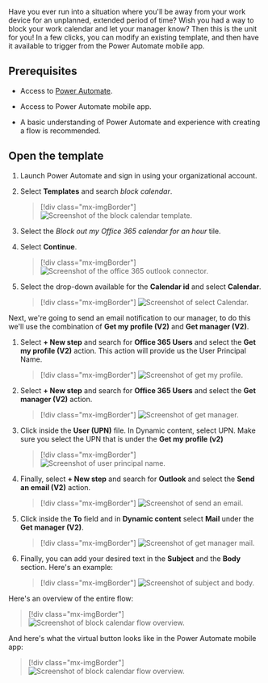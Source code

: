 Have you ever run into a situation where you'll be away from your work device for an unplanned, extended period of time? Wish you had a way to block your work calendar and let your manager know? Then this is the unit for you! In a few clicks, you can modify an existing template, and then have it available to trigger from the Power Automate mobile app.

## Prerequisites

- Access to [Power Automate](https://flow.microsoft.com/?azure-portal=true).

- Access to Power Automate mobile app.

- A basic understanding of Power Automate and experience with creating a flow is recommended.

## Open the template

1. Launch Power Automate and sign in using your organizational account.

1. Select **Templates** and search *block calendar*.

    > [!div class="mx-imgBorder"]
    > ![Screenshot of the block calendar template.](../media/block-calendar-template.png)

1. Select the *Block out my Office 365 calendar for an hour* tile.

1. Select **Continue**.

    > [!div class="mx-imgBorder"]
    > ![Screenshot of the office 365 outlook connector.](../media/office-365-outlook-connector.png)

1. Select the drop-down available for the **Calendar id** and select **Calendar**.

    > [!div class="mx-imgBorder"]
    > ![Screenshot of select Calendar.](../media/select-calendar.png)

Next, we're going to send an email notification to our manager, to do this we'll use the combination of **Get my profile (V2)** and **Get manager (V2)**.

1. Select **+ New step** and search for **Office 365 Users** and select the **Get my profile (V2)** action. This action will provide us the User Principal Name.

    > [!div class="mx-imgBorder"]
    > ![Screenshot of get my profile.](../media/get-my-profile.png)

1. Select **+ New step** and search for **Office 365 Users** and select the **Get manager (V2)** action.

    > [!div class="mx-imgBorder"]
    > ![Screenshot of get manager.](../media/get-manager.png)

1. Click inside the **User (UPN)** file. In Dynamic content, select UPN. Make sure you select the UPN that is under the **Get my profile (v2)**

    > [!div class="mx-imgBorder"]
    > ![Screenshot of user principal name.](../media/user-principal-name.png)

1. Finally, select **+ New step** and search for **Outlook** and select the **Send an email (V2)** action.

    > [!div class="mx-imgBorder"]
    > ![Screenshot of send an email.](../media/send-an-email.png)

1. Click inside the **To** field and in **Dynamic content** select **Mail** under the **Get manager (V2)**.

    > [!div class="mx-imgBorder"]
    > ![Screenshot of get manager mail.](../media/get-manager-mail.png)

1. Finally, you can add your desired text in the **Subject** and the **Body** section. Here's an example:

    > [!div class="mx-imgBorder"]
    > ![Screenshot of subject and body.](../media/email-subject-body.png)

Here's an overview of the entire flow:

> [!div class="mx-imgBorder"]
> ![Screenshot of block calendar flow overview.](../media/block-calendar-flow-overview.png)

And here's what the virtual button looks like in the Power Automate mobile app:

> [!div class="mx-imgBorder"]
> ![Screenshot of block calendar flow overview.](../media/button-mobile-device.png)
